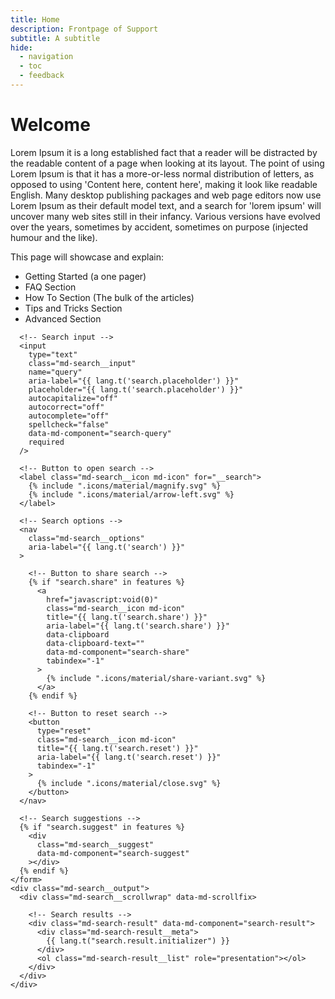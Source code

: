 ```yaml
---
title: Home
description: Frontpage of Support
subtitle: A subtitle
hide:
  - navigation
  - toc
  - feedback
---
```

# Welcome
Lorem Ipsum it is a long established fact that a reader will be distracted by the readable content of a page when looking at its layout. The point of using Lorem Ipsum is that it has a more-or-less normal distribution of letters, as opposed to using 'Content here, content here', making it look like readable English. Many desktop publishing packages and web page editors now use Lorem Ipsum as their default model text, and a search for 'lorem ipsum' will uncover many web sites still in their infancy. Various versions have evolved over the years, sometimes by accident, sometimes on purpose (injected humour and the like).


This page will showcase and explain:
- Getting Started (a one pager)
- FAQ Section
- How To Section (The bulk of the articles)
- Tips and Tricks Section
- Advanced Section

<!-- Search interface -->
<div class="md-search" data-md-component="search" role="dialog">
  <label class="md-search__overlay" for="__search"></label>
  <div class="md-search__inner" role="search">
    <form class="md-search__form" name="search">

      <!-- Search input -->
      <input
        type="text"
        class="md-search__input"
        name="query"
        aria-label="{{ lang.t('search.placeholder') }}"
        placeholder="{{ lang.t('search.placeholder') }}"
        autocapitalize="off"
        autocorrect="off"
        autocomplete="off"
        spellcheck="false"
        data-md-component="search-query"
        required
      />

      <!-- Button to open search -->
      <label class="md-search__icon md-icon" for="__search">
        {% include ".icons/material/magnify.svg" %}
        {% include ".icons/material/arrow-left.svg" %}
      </label>

      <!-- Search options -->
      <nav
        class="md-search__options"
        aria-label="{{ lang.t('search') }}"
      >

        <!-- Button to share search -->
        {% if "search.share" in features %}
          <a
            href="javascript:void(0)"
            class="md-search__icon md-icon"
            title="{{ lang.t('search.share') }}"
            aria-label="{{ lang.t('search.share') }}"
            data-clipboard
            data-clipboard-text=""
            data-md-component="search-share"
            tabindex="-1"
          >
            {% include ".icons/material/share-variant.svg" %}
          </a>
        {% endif %}

        <!-- Button to reset search -->
        <button
          type="reset"
          class="md-search__icon md-icon"
          title="{{ lang.t('search.reset') }}"
          aria-label="{{ lang.t('search.reset') }}"
          tabindex="-1"
        >
          {% include ".icons/material/close.svg" %}
        </button>
      </nav>

      <!-- Search suggestions -->
      {% if "search.suggest" in features %}
        <div
          class="md-search__suggest"
          data-md-component="search-suggest"
        ></div>
      {% endif %}
    </form>
    <div class="md-search__output">
      <div class="md-search__scrollwrap" data-md-scrollfix>

        <!-- Search results -->
        <div class="md-search-result" data-md-component="search-result">
          <div class="md-search-result__meta">
            {{ lang.t("search.result.initializer") }}
          </div>
          <ol class="md-search-result__list" role="presentation"></ol>
        </div>
      </div>
    </div>
  </div>
</div>
